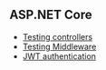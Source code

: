 ## ASP.NET Core
- [Testing controllers](https://github.com/aspnet/Docs/tree/master/aspnetcore/mvc/controllers/testing/sample/TestingControllersSample)
- [Testing Middleware](https://github.com/Perkovsky/xUnit-integration-test-Middleware/tree/master/xunit-integration/test/CustomMiddleware.Tests)
- [JWT authentication](https://github.com/aspnet/Security/tree/dev/src/Microsoft.AspNetCore.Authentication.JwtBearer)

